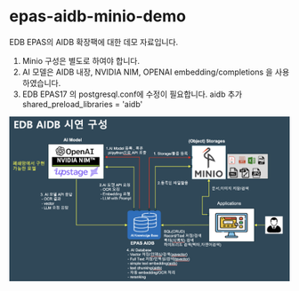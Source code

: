 # epas-aidb-minio-demo


EDB EPAS의 AIDB 확장팩에 대한 데모 자료입니다. <br>

1. Minio 구성은 별도로 하여야 합니다. <br>
2. AI 모델은 AIDB 내장, NVIDIA NIM, OPENAI embedding/completions 을 사용하였습니다. <br>
3. EDB EPAS17 의 postgresql.conf에 수정이 필요합니다. aidb 추가 <br>
   shared_preload_libraries = 'aidb'

![epas-aidb-minio-demo](Images/edb_aidb_demo.png)
